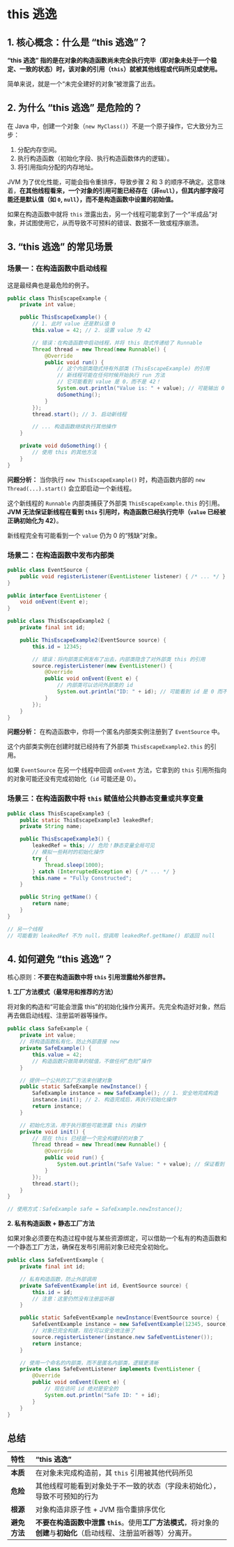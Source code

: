 # this 逃逸

## 1. 核心概念：什么是 “this 逃逸”？

**“this 逃逸” 指的是在对象的构造函数尚未完全执行完毕（即对象未处于一个稳定、一致的状态）时，该对象的引用（`this`）就被其他线程或代码所见或使用。**

简单来说，就是一个“未完全建好的对象”被泄露了出去。

## 2. 为什么 “this 逃逸” 是危险的？

在 Java 中，创建一个对象（`new MyClass()`）不是一个原子操作，它大致分为三步：
1.  分配内存空间。
2.  执行构造函数（初始化字段、执行构造函数体内的逻辑）。
3.  将引用指向分配的内存地址。

JVM 为了优化性能，可能会指令重排序，导致步骤 2 和 3 的顺序不确定。这意味着，**在其他线程看来，一个对象的引用可能已经存在（非`null`），但其内部字段可能还是默认值（如 `0`, `null`），而不是构造函数中设置的初始值。**

如果在构造函数中就将 `this` 泄露出去，另一个线程可能拿到了一个“半成品”对象，并试图使用它，从而导致不可预料的错误、数据不一致或程序崩溃。

## 3. “this 逃逸” 的常见场景

### 场景一：在构造函数中启动线程

这是最经典也是最危险的例子。

```java
public class ThisEscapeExample {
    private int value;

    public ThisEscapeExample() {
        // 1. 此时 value 还是默认值 0
        this.value = 42; // 2. 设置 value 为 42

        // 错误：在构造函数中启动线程，并将 this 隐式传递给了 Runnable
        Thread thread = new Thread(new Runnable() {
            @Override
            public void run() {
                // 这个内部类隐式持有外部类 (ThisEscapeExample) 的引用
                // 新线程可能在任何时候开始执行 run 方法
                // 它可能看到 value 是 0，而不是 42！
                System.out.println("Value is: " + value); // 可能输出 0
                doSomething();
            }
        });
        thread.start(); // 3. 启动新线程

        // ... 构造函数继续执行其他操作
    }

    private void doSomething() {
        // 使用 this 的其他方法
    }
}
```
**问题分析：**
当你执行 `new ThisEscapeExample()` 时，构造函数内部的 `new Thread(...).start()` 会立即启动一个新线程。

这个新线程的 `Runnable` 内部类捕获了外部类 `ThisEscapeExample.this` 的引用。**JVM 无法保证新线程在看到 `this` 引用时，构造函数已经执行完毕（`value` 已经被正确初始化为 42）**。

新线程完全有可能看到一个 `value` 仍为 0 的“残缺”对象。

### 场景二：在构造函数中发布内部类

```java
public class EventSource {
    public void registerListener(EventListener listener) { /* ... */ }
}

public interface EventListener {
    void onEvent(Event e);
}

public class ThisEscapeExample2 {
    private final int id;

    public ThisEscapeExample2(EventSource source) {
        this.id = 12345;

        // 错误：将内部类实例发布了出去，内部类隐含了对外部类 this 的引用
        source.registerListener(new EventListener() {
            @Override
            public void onEvent(Event e) {
                // 内部类可以访问外部类的 id
                System.out.println("ID: " + id); // 可能看到 id 是 0 而不是 12345
            }
        });
    }
}
```
**问题分析：**
在构造函数中，你将一个匿名内部类实例注册到了 `EventSource` 中。

这个内部类实例在创建时就已经持有了外部类 `ThisEscapeExample2.this` 的引用。

如果 `EventSource` 在另一个线程中回调 `onEvent` 方法，它拿到的 `this` 引用所指向的对象可能还没有完成初始化（`id` 可能还是 0）。

### 场景三：在构造函数中将 `this` 赋值给公共静态变量或共享变量

```java
public class ThisEscapeExample3 {
    public static ThisEscapeExample3 leakedRef;
    private String name;

    public ThisEscapeExample3() {
        leakedRef = this; // 危险！静态变量全局可见
        // 模拟一些耗时的初始化操作
        try {
            Thread.sleep(1000);
        } catch (InterruptedException e) { /* ... */ }
        this.name = "Fully Constructed";
    }

    public String getName() {
        return name;
    }
}

// 另一个线程
// 可能看到 leakedRef 不为 null，但调用 leakedRef.getName() 却返回 null
```

## 4. 如何避免 “this 逃逸”？

核心原则：**不要在构造函数中将 `this` 引用泄露给外部世界。**

**1. 工厂方法模式（最常用和推荐的方法）**

将对象的构造和“可能会泄露 this”的初始化操作分离开。先完全构造好对象，然后再去做启动线程、注册监听器等操作。

```java
public class SafeExample {
    private int value;
    // 将构造函数私有化，防止外部直接 new
    private SafeExample() {
        this.value = 42;
        // 构造函数只做简单的赋值，不做任何“危险”操作
    }

    // 提供一个公共的工厂方法来创建对象
    public static SafeExample newInstance() {
        SafeExample instance = new SafeExample(); // 1. 安全地完成构造
        instance.init(); // 2. 构造完成后，再执行初始化操作
        return instance;
    }

    // 初始化方法，用于执行那些可能泄露 this 的操作
    private void init() {
        // 现在 this 已经是一个完全构建好的对象了
        Thread thread = new Thread(new Runnable() {
            @Override
            public void run() {
                System.out.println("Safe Value: " + value); // 保证看到 42
            }
        });
        thread.start();
    }
}

// 使用方式：SafeExample safe = SafeExample.newInstance();
```

**2. 私有构造函数 + 静态工厂方法**

如果对象必须要在构造过程中就与某些资源绑定，可以借助一个私有的构造函数和一个静态工厂方法，确保在发布引用前对象已经完全初始化。

```java
public class SafeEventExample {
    private final int id;

    // 私有构造函数，防止外部调用
    private SafeEventExample(int id, EventSource source) {
        this.id = id;
        // 注意：这里仍然没有注册监听器
    }

    public static SafeEventExample newInstance(EventSource source) {
        SafeEventExample instance = new SafeEventExample(12345, source);
        // 对象已完全构建，现在可以安全地注册了
        source.registerListener(instance.new SafeEventListener());
        return instance;
    }

    // 使用一个命名的内部类，而不是匿名内部类，逻辑更清晰
    private class SafeEventListener implements EventListener {
        @Override
        public void onEvent(Event e) {
            // 现在访问 id 绝对是安全的
            System.out.println("Safe ID: " + id);
        }
    }
}
```

## 总结

| 特性 | “this 逃逸” |
| :--- | :--- |
| **本质** | 在对象未完成构造前，其 `this` 引用被其他代码所见 |
| **危险** | 其他线程可能看到对象处于不一致的状态（字段未初始化），导致不可预知的行为 |
| **根源** | 对象构造非原子性 + JVM 指令重排序优化 |
| **避免方法** | **不要在构造函数中泄露 `this`**。使用**工厂方法模式**，将对象的**创建**与**初始化**（启动线程、注册监听器等）分离开。 |
